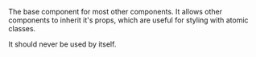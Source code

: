 The base component for most other components. It allows other components to
inherit it's props, which are useful for styling with atomic classes.

It should never be used by itself.
